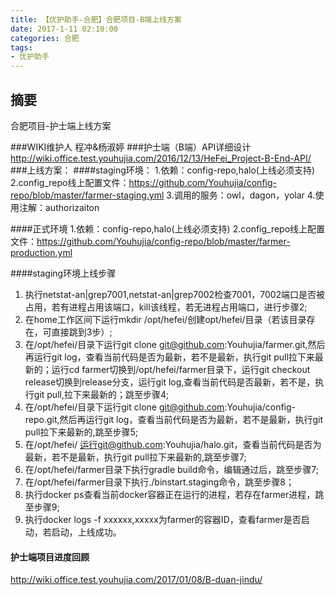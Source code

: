 ```yaml
---
title: 【优护助手-合肥】合肥项目-B端上线方案
date: 2017-1-11 02:10:00
categories: 合肥
tags:
- 优护助手
---
```

## 摘要
合肥项目-护士端上线方案
<!--more-->
###WIKI维护人
程冲&杨淑婷
###护士端（B端）API详细设计
http://wiki.office.test.youhujia.com/2016/12/13/HeFei_Project-B-End-API/
###上线方案：
####staging环境：
 1.依赖：config-repo,halo(上线必须支持)
 2.config_repo线上配置文件：https://github.com/Youhujia/config-repo/blob/master/farmer-staging.yml 
 3.调用的服务：owl，dagon，yolar
 4.使用注解：authorizaiton
 
####正式环境
1.依赖：config-repo,halo(上线必须支持)
2.config_repo线上配置文件：https://github.com/Youhujia/config-repo/blob/master/farmer-production.yml
 
####staging环境上线步骤
1. 执行netstat-an|grep7001,netstat-an|grep7002检查7001，7002端口是否被占用，若有进程占用该端口，kill该线程，若无进程占用端口，进行步骤2;
2. 在home工作区间下运行mkdir /opt/hefei/创建opt/hefei/目录（若该目录存在，可直接跳到3步）;
3. 在/opt/hefei/目录下运行git clone git@github.com:Youhujia/farmer.git,然后再运行git log，查看当前代码是否为最新，若不是最新，执行git pull拉下来最新的；运行cd farmer切换到/opt/hefei/farmer目录下，运行git checkout release切换到release分支，运行git log,查看当前代码是否最新，若不是，执行git pull,拉下来最新的；跳至步骤4;
4. 在/opt/hefei/目录下运行git clone git@github.com:Youhujia/config-repo.git,然后再运行git log，查看当前代码是否为最新，若不是最新，执行git pull拉下来最新的,跳至步骤5;
5. 在/opt/hefei/ 运行git@github.com:Youhujia/halo.git，查看当前代码是否为最新，若不是最新，执行git pull拉下来最新的,跳至步骤7;
6. 在/opt/hefei/farmer目录下执行gradle build命令，编辑通过后，跳至步骤7;
7. 在/opt/hefei/farmer目录下执行./binstart.staging命令，跳至步骤8；
8. 执行docker ps查看当前docker容器正在运行的进程，若存在farmer进程，跳至步骤9;
9. 执行docker logs -f xxxxxx,xxxxx为farmer的容器ID，查看farmer是否启动，若启动，上线成功。

#### 护士端项目进度回顾
http://wiki.office.test.youhujia.com/2017/01/08/B-duan-jindu/



